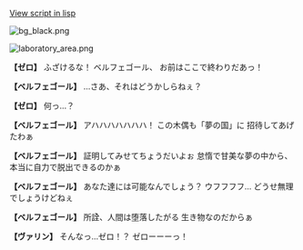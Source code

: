 [View script in lisp](../scripts/202259083.txt)

![bg_black.png](../images/backgrounds/bg_black.png)

![laboratory_area.png](../images/backgrounds/laboratory_area.png)

**【ゼロ】**
ふざけるな！
ベルフェゴール、
お前はここで終わりだあっ！

**【ベルフェゴール】**
…さあ、それはどうかしらねぇ？

**【ゼロ】**
何っ…？

**【ベルフェゴール】**
アハハハハハハハ！
この木偶も「夢の国」に
招待してあげたわぁ

**【ベルフェゴール】**
証明してみせてちょうだいよぉ
怠惰で甘美な夢の中から、
本当に自力で脱出できるのかぁ

**【ベルフェゴール】**
あなた達には可能なんでしょう？
ウフフフフ…
どうせ無理でしょうけどねぇ

**【ベルフェゴール】**
所詮、人間は堕落したがる
生き物なのだからぁ

**【ヴァリン】**
そんなっ…ゼロ！？
ゼローーーっ！
